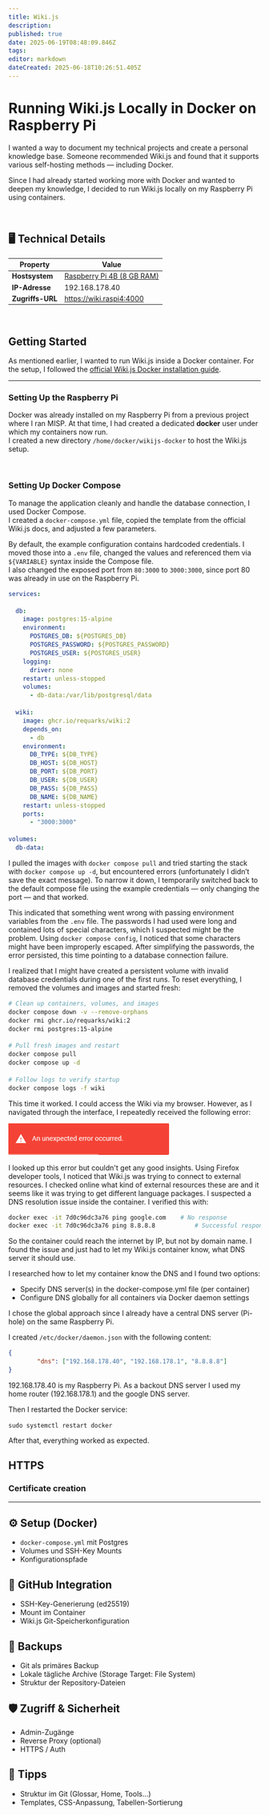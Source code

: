 ```yaml
---
title: Wiki.js
description: 
published: true
date: 2025-06-19T08:48:09.846Z
tags: 
editor: markdown
dateCreated: 2025-06-18T10:26:51.405Z
---
```


# Running Wiki.js Locally in Docker on Raspberry Pi

I wanted a way to document my technical projects and create a personal knowledge base. Someone recommended Wiki.js and found that it supports various self-hosting methods — including Docker.

Since I had already started working more with Docker and wanted to deepen my knowledge, I decided to run Wiki.js locally on my Raspberry Pi using containers.

<br>

## 🖥️ Technical Details
| Property | Value |
|---|---|
| **Hostsystem** | [Raspberry Pi 4B (8 GB RAM)](/home-lab/Server/raspberrypi)|
| **IP-Adresse** | 192.168.178.40 |
| **Zugriffs-URL** | https://wiki.raspi4:4000 |

<br>

## Getting Started

As mentioned earlier, I wanted to run Wiki.js inside a Docker container. For the setup, I followed the [official Wiki.js Docker installation guide](https://docs.requarks.io/install/docker).

---
### Setting Up the Raspberry Pi

Docker was already installed on my Raspberry Pi from a previous project where I ran MISP. At that time, I had created a dedicated **docker** user under which my containers now run.  
I created a new directory `/home/docker/wikijs-docker` to host the Wiki.js setup.

<br>


### Setting Up Docker Compose

To manage the application cleanly and handle the database connection, I used Docker Compose.  
I created a `docker-compose.yml` file, copied the template from the official Wiki.js docs, and adjusted a few parameters.

By default, the example configuration contains hardcoded credentials. I moved those into a `.env` file, changed the values and referenced them via `${VARIABLE}` syntax inside the Compose file.  
I also changed the exposed port from `80:3000` to `3000:3000`, since port 80 was already in use on the Raspberry Pi.

```yaml
services:

  db:
    image: postgres:15-alpine
    environment:
      POSTGRES_DB: ${POSTGRES_DB}
      POSTGRES_PASSWORD: ${POSTGRES_PASSWORD}
      POSTGRES_USER: ${POSTGRES_USER}
    logging:
      driver: none
    restart: unless-stopped
    volumes:
      - db-data:/var/lib/postgresql/data

  wiki:
    image: ghcr.io/requarks/wiki:2
    depends_on:
      - db
    environment:
      DB_TYPE: ${DB_TYPE}
      DB_HOST: ${DB_HOST}
      DB_PORT: ${DB_PORT}
      DB_USER: ${DB_USER}
      DB_PASS: ${DB_PASS}
      DB_NAME: ${DB_NAME}
    restart: unless-stopped
    ports:
      - "3000:3000"

volumes:
  db-data:
```

I pulled the images with `docker compose pull` and tried starting the stack with `docker compose up -d`, but encountered errors (unfortunately I didn’t save the exact message).
To narrow it down, I temporarily switched back to the default compose file using the example credentials — only changing the port — and that worked.

This indicated that something went wrong with passing environment variables from the `.env` file.
The passwords I had used were long and contained lots of special characters, which I suspected might be the problem. Using `docker compose config`, I noticed that some characters might have been improperly escaped.
After simplifying the passwords, the error persisted, this time pointing to a database connection failure.

I realized that I might have created a persistent volume with invalid database credentials during one of the first runs.
To reset everything, I removed the volumes and images and started fresh:

```bash
# Clean up containers, volumes, and images
docker compose down -v --remove-orphans
docker rmi ghcr.io/requarks/wiki:2
docker rmi postgres:15-alpine

# Pull fresh images and restart
docker compose pull
docker compose up -d

# Follow logs to verify startup
docker compose logs -f wiki
```

This time it worked. I could access the Wiki via my browser. However, as I navigated through the interface, I repeatedly received the following error:

![an_unexpected_error_occured.png](/services/wikijs/an_unexpected_error_occured.png)

I looked up this error but couldn't get any good insights. Using Firefox developer tools, I noticed that Wiki.js was trying to connect to external resources. I checked online what kind of external resources these are and it seems like it was trying to get different language packages. I suspected a DNS resolution issue inside the container. I verified this with:

```bash
docker exec -it 7d0c96dc3a76 ping google.com	# No response
docker exec -it 7d0c96dc3a76 ping 8.8.8.8			# Successful response
```

So the container could reach the internet by IP, but not by domain name. I found the issue and just had to let my Wiki.js container know, what DNS server it should use. 

I researched how to let my container know the DNS and I found two options:
- Specify DNS server(s) in the docker-compose.yml file (per container)
- Configure DNS globally for all containers via Docker daemon settings

I chose the global approach since I already have a central DNS server (Pi-hole) on the same Raspberry Pi.

I created `/etc/docker/daemon.json` with the following content:

```json
{
        "dns": ["192.168.178.40", "192.168.178.1", "8.8.8.8"]
}
```

192.168.178.40 is my Raspberry Pi. As a backout DNS server I used my home router (192.168.178.1) and the google DNS server.

Then I restarted the Docker service:

`sudo systemctl restart docker`

After that, everything worked as expected.

## HTTPS

### Certificate creation



--- 

## ⚙️ Setup (Docker)

- `docker-compose.yml` mit Postgres
- Volumes und SSH-Key Mounts
- Konfigurationspfade

## 🔐 GitHub Integration

- SSH-Key-Generierung (ed25519)
- Mount im Container
- Wiki.js Git-Speicherkonfiguration

## 💾 Backups

- Git als primäres Backup
- Lokale tägliche Archive (Storage Target: File System)
- Struktur der Repository-Dateien

## 🛡️ Zugriff & Sicherheit

- Admin-Zugänge
- Reverse Proxy (optional)
- HTTPS / Auth

## 🧠 Tipps

- Struktur im Git (Glossar, Home, Tools...)
- Templates, CSS-Anpassung, Tabellen-Sortierung

